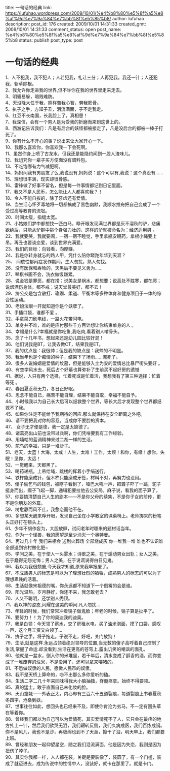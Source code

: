 title: 一句话的经典
link: https://lufuhao.wordpress.com/2009/10/01/%e4%b8%80%e5%8f%a5%e8%af%9d%e7%9a%84%e7%bb%8f%e5%85%b8/
author: lufuhao
description: 
post_id: 176
created: 2009/10/01 14:31:33
created_gmt: 2009/10/01 14:31:33
comment_status: open
post_name: %e4%b8%80%e5%8f%a5%e8%af%9d%e7%9a%84%e7%bb%8f%e5%85%b8
status: publish
post_type: post

# 一句话的经典

1、人不犯我，我不犯人；人若犯我，礼让三分；人再犯我，我还一针；人还犯我，斩草除根。   
2、我允许你走进我的世界,但不许你在我的世界里走来走去。   
3、明骚易躲，暗贱难防。   
4、天没降大任于我，照样苦我心智，劳我筋骨。   
5、执子之手，方知子丑，泪流满面，子不走我走。   
6、红豆不长南国，长我脸上了，真相思！   
7、我深信，会有一个男人是为受我的折磨而来到这世上的。   
8、西游记告诉我们：凡是有后台的妖怪都被接走了，凡是没后台的都被一棒子打死了。   
9、你有什么不开心的事？说出来让大家开心一下。   
10、我那么喜欢你，你喜欢我一下会死啊。   
11、虽然你身上喷了古龙水，但我还是能隐约闻到一股人渣味儿。   
12、我诅咒你一辈子买方便面没有调料包。   
13、不吃饱哪有力气减肥啊。   
14、妈妈问我有男朋友了么,我说没有,妈妈说：这个可以有,我说：这个真没有……   
15、理想很丰满，现实却很骨感。   
16、雷锋做了好事不留名，但是每一件事情都记到日记里面。   
17、我又不是人民币，怎么能让人人都喜欢我？！   
18、令人不能自拔的，除了牙齿还有爱情。   
19、当生活心怀歹毒地将一切都搞成了黑色幽默，我顺水推舟把自己变成了一个受过高等教育的流氓。   
20、时间太瘦，指缝太宽。   
21、小姑娘们梦中都想找一匹白马，睁开眼发现满世界都是灰不溜秋的驴，悲痛欲绝后，只能从驴群中挑个身强力壮的，这样的驴就被命名为：经济适用男 。   
22、我就要哭，我就要闹，一宿一宿不睡觉，手里拿瓶安眠药，拿根小绳要上吊。再丑也要谈恋爱，谈到世界充满爱。   
23、我们的目标：向钱看，向厚赚。   
24、我是你转身就忘的路人甲，凭什么陪你蹉跎年华到天涯？   
25、 间歇性郁闷症发作期间，生人勿扰，熟人勿找。   
26、没有医保和寿险的，天黑后不要见义勇为……   
27、琴棋书画不会，洗衣做饭嫌累。   
28、说金钱是罪恶，都在捞；说美女是祸水，都想要；说高处不胜寒，都在爬；说烟酒伤身体，都不戒；说天堂最美好，都不去！   
29、挤公交是包含散打、瑜珈、柔道、平衡木等多种体育和健身项目于一体的综合性运动。   
30、老娘法眼一开就知道你是个妖孽了。   
31、手插口袋，谁都不爱 。   
32、手拿菜刀砍电线，一路火花带闪电。   
33、单身并不难，难的是应付那些千方百计想让你结束单身的人 。   
34、幸福是什么?幸福就是你吃鱼,我吃肉,看着别人啃骨头。   
35、念了十几年书，想起来还是幼儿园比较好混！   
36、他们说我是BT，让我去做CT，结果我是ET。   
37、我的优点是：我很帅；但是我的缺点是：我帅的不明显。   
38、我当年也是个痴情的种子，结果下了场雨……淹死了。   
39、很多人说婚姻是爱情的坟墓，但是能够入土为安的爱情总比暴尸街头要好 。   
40、有空学风水去，死后占个好墓也算弥补了生前买不起好房的遗憾   
41、据说，人只有两个选择，忙着死或是忙着活，我想我有了第三种选择：忙着等死 。   
42、春困夏乏秋无力，冬日正好眠。   
43、思念不能自已，痛苦不能自理，结果不能自取，幸福不能自予。   
44、小时候我以为自己长大后可以拯救整个世界，等长大后才发现整个世界都拯救不了我。   
45、如果你注定不能给予我期待的回应.那么就保持在安全距离之外吧。   
46、请不要把我对你的容忍，当成你不要脸的资本。   
47、 女子无才便是德，我一定是太缺德了。   
48、诸葛亮出山前也没带过兵啊，你们凭啥要我有工作经验。   
49、用嘻哈的蓝调精神来过二胡一样的生活。   
50、鸵鸟的幸福，只是一堆沙子。   
51、老天，太蓝！大海，太咸！人生，太难！工作，太烦！和你，有缘！想你，失眠！见你，太远！   
52、一觉醒来，天都黑了。   
53、喝药递瓶，上吊给绳，跳楼的挥着小手绢送行。   
54、铁杵能磨成针，但木杵只能磨成牙签，材料不对，再努力也没用。   
55、傻子偷乞丐的钱包，被瞎子看到了，哑巴大吼一声，把聋子吓了一跳，驼子挺身而出，瘸子飞起一脚，通辑犯要拉他去公安局，麻子说，看我的面子算了。   
57、你要搞清楚自己人生的剧本——不是你父母的续集，不是你子女的前传，更不是你朋友的外篇。   
59、树愈静而风不止，我愈恋而他不在。   
60、多想某天醒来睁开眼，发现自己坐在小学教室的课桌椅上。老师掷来的粉笔头正好打在额头上。   
61、少年不胡作妄为，大胆放肆，试问老年时哪来的题材话当年。   
62、作为一个怪兽，我的愿望是至少消灭一个奥特曼。   
64、再过几十年 我们来相会 送到火葬场 全部烧成灰 你一堆我一堆 谁也不认识谁 全部送到农村做化肥~   
65、学问之美，在于使人一头雾水；诗歌之美，在于煽动男女出轨；女人之美，在于蠢得无怨无悔；男人之美，在于说谎说得白日见鬼。   
66、我以为我很颓废,今天我才知道,原来我早报废了。   
67、不成熟男人的标志是可以为了理想壮烈的牺牲，成熟男人的标志的可以为了理想卑贱的活着。   
68、生活就像宋祖德的嘴，你永远都不知道下一个倒霉的会是谁。   
69、阳光温热，岁月静好，你还不来，我怎敢老去？   
70、人又不聪明，还学别人秃顶。   
71、我以神的姿态,闪耀在这美的瞬间.凡人勿扰…   
73、年轻的时候，我们常常冲着镜子做鬼脸；年老的时候，镜子算是扯平了。   
76、要努力！！为了你的奥迪我的迪奥。   
77、我是白领：今天领了薪水，交了房租水电，买了油米泡面，摸了口袋，感叹一声，这个月工资又白领了…   
78、执子之手，将子拖走。子说不走，好吧，关门放狗！   
79、生活,就是这样.永远占领着绝对领导的位置,当无数的傻子高呼着自己控制了生活,掌握了命运.却没看到,生活在更高的苍穹上.露出讥笑的嘲讽的面孔。   
80、他就是一盆水，倒入你的米堆里，若干年后，清水变成了醇香的酒，而你变成了一堆废弃的烂米，不是没用了，还可以拿来喂猪的。   
81、不愿做奴隶的人民，愿做人民币的奴隶。   
83、我不是天桥上算命的，唠不出那么多你爱听的磕。   
84、生活二字二几十年来回味得我大小脑抽搐，脊髓痉挛。始终不得要领。   
85、真的猛士，敢于直面自己未化妆的脸。   
86、天山童姥——外表正太，内心却有三百六十五道裂痕，每道裂痕上书春夏秋冬四字，沧桑到妖。   
87、世事往往如此，想回头也已经来不及，即使你肯沦为劣马，不一定有回头草在等着你。   
88、曾经我们都以为自己可以为爱情死，其实爱情死不了人，它只会在最疼的地方扎上一针，然后我们欲哭无泪，我们辗转反侧，我们久病成医，我们百炼成钢。你不是风儿，我也不是沙，再缠绵也到不了天涯，擦干了泪，明天早上，我们都要上班。   
89、曾经和朋友一起仰望星空，随之我们泪流满面，他是因为失恋，我则是因为扭伤了脖子。   
90、其实你我都一样，人人都在装，关键是要装像了，装圆了，有一个门槛，装成了就迈进去，成为传说中的性情中人，没装好，就卡在那里了。就是卡门。